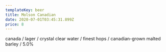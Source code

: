 ```yaml
---
templateKey: beer
title: Molson Canadian
date: 2020-07-01T03:45:31.899Z
price: 8
---
```


canada / lager / crystal clear water / finest hops / canadian-grown malted barley / 5.0%
